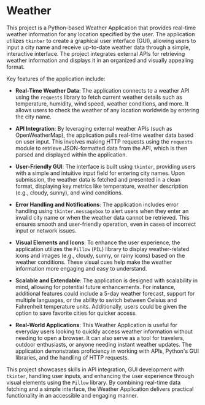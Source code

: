 # Weather

This project is a Python-based Weather Application that provides real-time weather information for any location specified by the user. The application utilizes `tkinter` to create a graphical user interface (GUI), allowing users to input a city name and receive up-to-date weather data through a simple, interactive interface. The project integrates external APIs for retrieving weather information and displays it in an organized and visually appealing format.

Key features of the application include:

- **Real-Time Weather Data**: The application connects to a weather API using the `requests` library to fetch current weather details such as temperature, humidity, wind speed, weather conditions, and more. It allows users to check the weather of any location worldwide by entering the city name.

- **API Integration**: By leveraging external weather APIs (such as OpenWeatherMap), the application pulls real-time weather data based on user input. This involves making HTTP requests using the `requests` module to retrieve JSON-formatted data from the API, which is then parsed and displayed within the application.

- **User-Friendly GUI**: The interface is built using `tkinter`, providing users with a simple and intuitive input field for entering city names. Upon submission, the weather data is fetched and presented in a clean format, displaying key metrics like temperature, weather description (e.g., cloudy, sunny), and wind conditions.

- **Error Handling and Notifications**: The application includes error handling using `tkinter.messagebox` to alert users when they enter an invalid city name or when the weather data cannot be retrieved. This ensures smooth and user-friendly operation, even in cases of incorrect input or network issues.

- **Visual Elements and Icons**: To enhance the user experience, the application utilizes the `Pillow` (`PIL`) library to display weather-related icons and images (e.g., cloudy, sunny, or rainy icons) based on the weather conditions. These visual cues help make the weather information more engaging and easy to understand.

- **Scalable and Extendable**: The application is designed with scalability in mind, allowing for potential future enhancements. For instance, additional features could include a 5-day weather forecast, support for multiple languages, or the ability to switch between Celsius and Fahrenheit temperature units. Additionally, users could be given the option to save favorite cities for quicker access.

- **Real-World Applications**: This Weather Application is useful for everyday users looking to quickly access weather information without needing to open a browser. It can also serve as a tool for travelers, outdoor enthusiasts, or anyone needing instant weather updates. The application demonstrates proficiency in working with APIs, Python's GUI libraries, and the handling of HTTP requests.

This project showcases skills in API integration, GUI development with `tkinter`, handling user inputs, and enhancing the user experience through visual elements using the `Pillow` library. By combining real-time data fetching and a simple interface, the Weather Application delivers practical functionality in an accessible and engaging manner.
